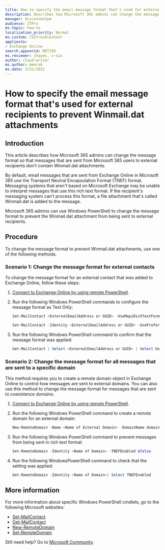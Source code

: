 ```yaml
---
title: How to specify the email message format that's used for external recipients to prevent Winmail.dat attachments
description: Describes how Microsoft 365 admins can change the message format so that messages that are sent from Microsoft 365 users to external recipients don't contain the Winmail.dat attachment.
manager: dcscontentpm
audience: ITPro
ms.topic: how-to
localization_priority: Normal
ms.custom: CSSTroubleshoot
appliesto: 
- Exchange Online
search.appverid: MET150
ms.reviewer: jhayes, v-six
author: cloud-writer
ms.author: meerak
ms.date: 3/31/2022
---
```


# How to specify the email message format that's used for external recipients to prevent Winmail.dat attachments

## Introduction

This article describes how Microsoft 365 admins can change the message format so that messages that are sent from Microsoft 365 users to external recipients don't contain Winmail.dat attachments.

By default, email messages that are sent from Exchange Online in Microsoft 365 use the Transport Neutral Encapsulation Format (TNEF) format. Messaging systems that aren't based on Microsoft Exchange may be unable to interpret messages that use this rich text format. If the recipient's messaging system can't process this format, a file attachment that's called Winmail.dat is added to the message.

Microsoft 365 admins can use Windows PowerShell to change the message format to prevent the Winmail.dat attachment from being sent to external recipients.

## Procedure

To change the message format to prevent Winmail.dat attachments, use one of the following methods.

### Scenario 1: Change the message format for external contacts

To change the message format for an external contact that was added to Exchange Online, follow these steps:

1. [Connect to Exchange Online by using remote PowerShell](/powershell/exchange/connect-to-exchange-online-powershell).

1. Run the following Windows PowerShell commands to configure the message format as Text Only:

    ```powershell
    Set-MailContact <ExternalEmailAddress or GUID> -UseMapiRichTextFormat Never
    
    Set-MailContact -Identity <ExternalEmailAddress or GUID> -UsePreferMessageFormat $True
    ```

1. Run the following Windows PowerShell command to confirm that the message format was applied:

    ```powershell
    Get-MailContact | Select <ExternalEmailAddress or GUID> | Select UseMapiRichTextFormat
    ```

### Scenario 2: Change the message format for all messages that are sent to a specific domain

This method requires you to create a remote domain object in Exchange Online to control how messages are sent to external domains. You can also use this method to change the message format for messages that are sent to coexistence domains.

1. [Connect to Exchange Online by using remote PowerShell](/powershell/exchange/connect-to-exchange-online-powershell).

1. Run the following Windows PowerShell command to create a remote domain for an external domain:

    ```powershell
    New-RemoteDomain -Name <Name of External Domain> -DomainName domain.com

    ```

1. Run the following Windows PowerShell command to prevent messages from being sent in rich text format:

    ```powershell
    Set-RemoteDomain -Identity <Name of Domain> -TNEFEnabled $false

    ```

1. Run the following WindowsPowerShell command to check that the setting was applied:

    ```powershell
    Get-RemoteDomain -Identity <Name of Domain>| Select TNEFEnabled
    ```

## More information

For more information about specific Windows PowerShell cmdlets, go to the following Microsoft websites:

- [Set-MailContact](/powershell/module/exchange/set-mailcontact)
- [Get-MailContact](/powershell/module/exchange/get-mailcontact)
- [New-RemoteDomain](/powershell/module/exchange/new-remotedomain)
- [Set-RemoteDomain](/powershell/module/exchange/set-remotedomain)

Still need help? Go to [Microsoft Community](https://answers.microsoft.com/).
